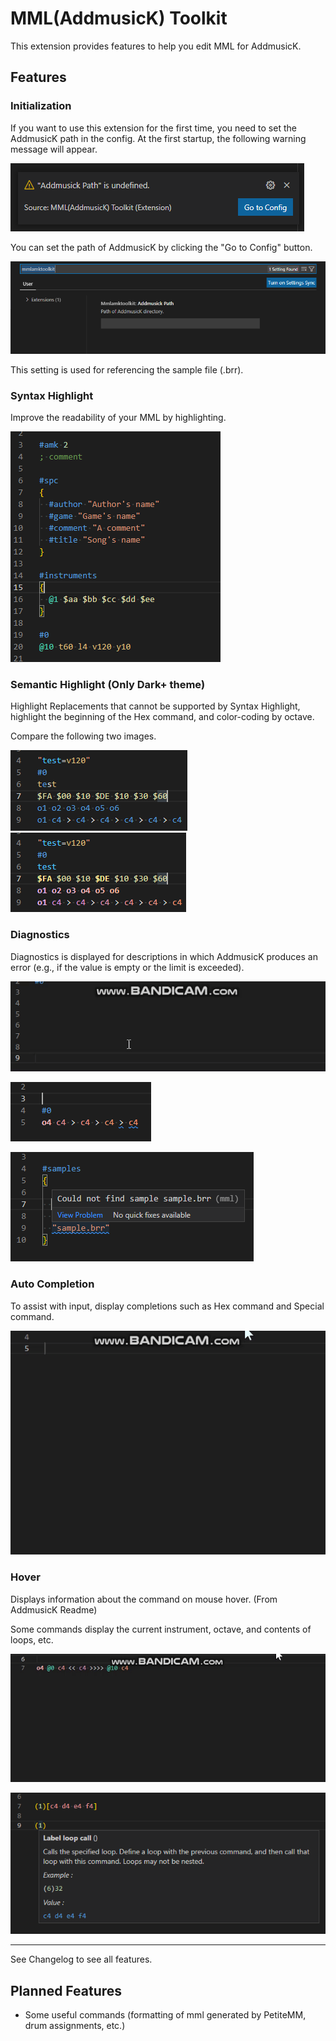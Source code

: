 # MML(AddmusicK) Toolkit

This extension provides features to help you edit MML for AddmusicK.

## Features

### Initialization

If you want to use this extension for the first time, you need to set the AddmusicK path in the config. At the first startup, the following warning message will appear.

![img00](images/img00.png)

You can set the path of AddmusicK by clicking the "Go to Config" button.

![img01](images/img01.png)

This setting is used for referencing the sample file (.brr).

### Syntax Highlight

Improve the readability of your MML by highlighting.

![img02](images/img02.png)

### Semantic Highlight (Only Dark+ theme)

Highlight Replacements that cannot be supported by Syntax Highlight, highlight the beginning of the Hex command, and color-coding by octave.

Compare the following two images.

![img03](images/img03.png) ![img04](images/img04.png)

### Diagnostics

Diagnostics is displayed for descriptions in which AddmusicK produces an error (e.g., if the value is empty or the limit is exceeded).

![gif00](images/gif00.gif)

![img05](images/img05.png)

![img06](images/img06.png)

### Auto Completion

To assist with input, display completions such as Hex command and Special command.

![gif01](images/gif01.gif)

### Hover

Displays information about the command on mouse hover. (From AddmusicK Readme)

Some commands display the current instrument, octave, and contents of loops, etc.

![gif02](images/gif02.gif)

![img07](images/img07.png)

---

See Changelog to see all features.

## Planned Features

- Some useful commands (formatting of mml generated by PetiteMM, drum assignments, etc.)
